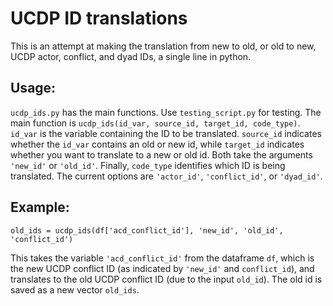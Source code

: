 # UCDP ID translations

This is an attempt at making the translation from new to old, or old to new,
UCDP actor, conflict, and dyad IDs, a single line in python.

## Usage:
`ucdp_ids.py` has the main functions. Use `testing_script.py` for testing. The
main function is `ucdp_ids(id_var, source_id, target_id, code_type)`. `id_var`
is the variable containing the ID to be translated. `source_id` indicates
whether the `id_var` contains an old or new id, while `target_id` indicates
whether you want to translate to a new or old id. Both take the arguments
`'new_id'` or `'old_id'`. Finally, `code_type` identifies which ID is being
translated. The current options are `'actor_id'`, `'conflict_id'`, or
`'dyad_id'`.

## Example:
`old_ids = ucdp_ids(df['acd_conflict_id'], 'new_id', 'old_id', 'conflict_id')`

This takes the variable `'acd_conflict_id'` from the dataframe `df`, which is
the new UCDP conflict ID (as indicated by `'new_id'` and `conflict_id`),
and translates to the old UCDP conflict ID (due to the input `old_id`). The
old id is saved as a new vector `old_ids`.
